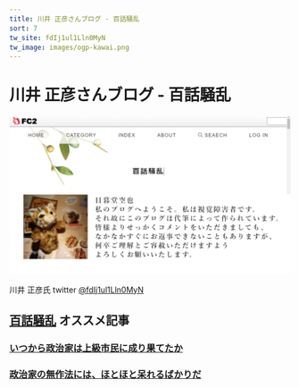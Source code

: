```yaml
---
title: 川井 正彦さんブログ - 百話騒乱    
sort: 7
tw_site: fdIj1ul1Lln0MyN
tw_image: images/ogp-kawai.png  
---
```

# 川井 正彦さんブログ - 百話騒乱 
![日暮堂空也 ](images/ogp-kawai.png)

川井 正彦氏 twitter [@fdIj1ul1Lln0MyN](https://twitter.com/fdIj1ul1Lln0MyN)

## [百話騒乱](http://hyakuwasouran.blog.fc2.com/) オススメ記事  

### [いつから政治家は上級市民に成り果てたか](http://hyakuwasouran.blog.fc2.com/blog-entry-695.html)

### [政治家の無作法には、ほとほと呆れるばかりだ](http://hyakuwasouran.blog.fc2.com/blog-entry-701.html)
